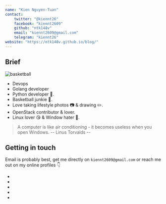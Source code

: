 ```yaml
---
name: "Kien Nguyen-Tuan"
contact:
    twitter: "@kiennt26"
    facebook: "kiennt2609"
    github: "ntk148v"
    email: "kiennt2609@gmail.com"
    telegram: "kiennt26"
website: "https://ntk148v.github.io/blog/"
---
```


## Brief

![basketball](https://ntk148v.github.io/blog/gallery/linh-tinh/DSCF2637.JPG)

-   Devops
-   Golang developer
-   Python developer :snake:.
-   Basketball junkie :basketball:.
-   Love taking lifestyle photos :camera: & drawing :pencil2:.
-   OpenStack contributor & lover.
-   Linux lover :kissing_heart: & Window hater :no_good:.

> A computer is like air conditioning - it becomes useless when you open Windows.
> \-- Linus Torvalds --

## Getting in touch

Email is probably best, get me directly on `kiennt2609@gmail.com` or reach me out on my online profiles :point_down:

<div class="contact-container">
  <ul>
    <li>
      <a href="https://twitter.com/kiennt26">
        <i class="fa fa-twitter"></i>
      </a>
    </li>
    <li>
      <a href="https://github.com/ntk148v">
        <i class="fa fa-github"></i>
      </a>
    </li>
    <li>
      <a href="https://t.me/@kiennt26">
        <i class="fa fa-telegram"></i>
      </a>
    </li>
    <li>
      <a href="https://facebook.com/kiennt2609">
        <i class="fa fa-facebook"></i>
      </a>
    </li>
    <li>
      <a href="mailto: kiennt2609@gmail.com">
        <i class="fa fa-envelope"></i>
      </a>
    </li>
  </ul>
</div>
